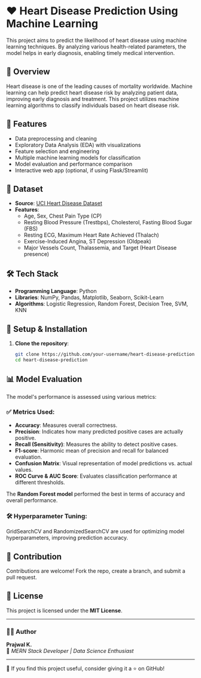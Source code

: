 # ❤️ Heart Disease Prediction Using Machine Learning

This project aims to predict the likelihood of heart disease using machine learning techniques. By analyzing various health-related parameters, the model helps in early diagnosis, enabling timely medical intervention.

## 📖 Overview
Heart disease is one of the leading causes of mortality worldwide. Machine learning can help predict heart disease risk by analyzing patient data, improving early diagnosis and treatment. This project utilizes machine learning algorithms to classify individuals based on heart disease risk.

## 🚀 Features
- Data preprocessing and cleaning
- Exploratory Data Analysis (EDA) with visualizations
- Feature selection and engineering
- Multiple machine learning models for classification
- Model evaluation and performance comparison
- Interactive web app (optional, if using Flask/Streamlit)

## 📂 Dataset
- **Source**: [UCI Heart Disease Dataset](https://www.kaggle.com/ronitf/heart-disease-uci)
- **Features**:
  - Age, Sex, Chest Pain Type (CP)
  - Resting Blood Pressure (Trestbps), Cholesterol, Fasting Blood Sugar (FBS)
  - Resting ECG, Maximum Heart Rate Achieved (Thalach)
  - Exercise-Induced Angina, ST Depression (Oldpeak)
  - Major Vessels Count, Thalassemia, and Target (Heart Disease presence)

## 🛠️ Tech Stack
- **Programming Language**: Python
- **Libraries**: NumPy, Pandas, Matplotlib, Seaborn, Scikit-Learn
- **Algorithms**: Logistic Regression, Random Forest, Decision Tree, SVM, KNN

## 🔧 Setup & Installation
1. **Clone the repository**:
   ```bash
   git clone https://github.com/your-username/heart-disease-prediction.git
   cd heart-disease-prediction


## 📊 Model Evaluation
The model's performance is assessed using various metrics:

### ✅ Metrics Used:
- **Accuracy**: Measures overall correctness.
- **Precision**: Indicates how many predicted positive cases are actually positive.
- **Recall (Sensitivity)**: Measures the ability to detect positive cases.
- **F1-score**: Harmonic mean of precision and recall for balanced evaluation.
- **Confusion Matrix**: Visual representation of model predictions vs. actual values.
- **ROC Curve & AUC Score**: Evaluates classification performance at different thresholds.

The **Random Forest model** performed the best in terms of accuracy and overall performance.

### 🛠️ Hyperparameter Tuning:
GridSearchCV and RandomizedSearchCV are used for optimizing model hyperparameters, improving prediction accuracy.


## 🤝 Contribution
Contributions are welcome! Fork the repo, create a branch, and submit a pull request.

## 📜 License
This project is licensed under the **MIT License**.

---

### 👨‍💻 Author
**Prajwal K.**  
🚀 *MERN Stack Developer | Data Science Enthusiast*

---

🌟 If you find this project useful, consider giving it a ⭐ on GitHub!

   
